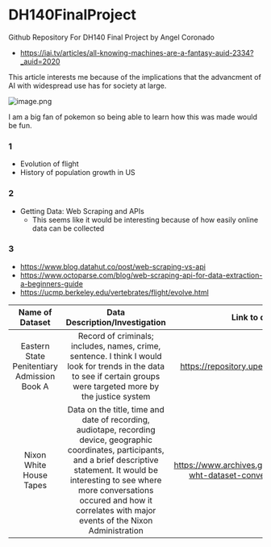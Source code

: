 # DH140FinalProject
Github Repository For DH140 Final Project by Angel Coronado

* https://iai.tv/articles/all-knowing-machines-are-a-fantasy-auid-2334?_auid=2020

This article interests me because of the implications that the advancment of AI with widespread use has for society at large.

![image.png](attachment:image.png)

I am a big fan of pokemon so being able to learn how this was made would be fun.

### 1  
* Evolution of flight
* History of population growth in US

### 2
* Getting Data: Web Scraping and APIs
    * This seems like it would be interesting because of how easily online data can be collected 

### 3
* https://www.blog.datahut.co/post/web-scraping-vs-api
* https://www.octoparse.com/blog/web-scraping-api-for-data-extraction-a-beginners-guide
* https://ucmp.berkeley.edu/vertebrates/flight/evolve.html

 Name of Dataset | Data Description/Investigation | Link to data 
 :---: | :---:| :---: 
 Eastern State Penitentiary Admission Book A| Record of criminals; includes, names, crime, sentence. I think I would look for trends in the data to see if certain groups were targeted more by the justice system|  https://repository.upenn.edu/mead/22/
 Nixon White House Tapes|Data on the title, time and date of recording, audiotape, recording device, geographic coordinates, participants, and a brief descriptive statement. It would be interesting to see where more conversations occured and how it correlates with major events of the Nixon Administration| https://www.archives.gov/open/nixon/37-wht-dataset-conversationlist.html
